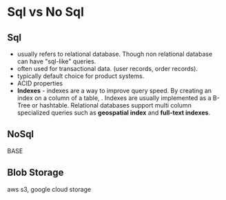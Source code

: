 # Sql vs No Sql

## Sql
- usually refers to relational database. Though non relational database can have "sql-like" queries.
- often used for transactional data. (user records, order records).
- typically default choice for product systems.
- ACID properties
- **Indexes** - indexes are a way to improve query speed. By creating an index on a column of a table, . Indexes are usually implemented as a B-Tree or hashtable. Relational databases support multi column specialized queries such as **geospatial index** and **full-text indexes**.

## NoSql
BASE


## Blob Storage
aws s3, google cloud storage